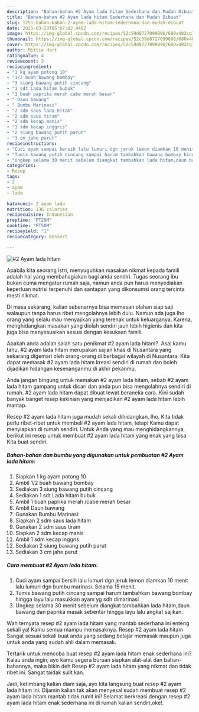 ```yaml
---
description: "Bahan-bahan #2 Ayam lada hitam Sederhana dan Mudah Dibuat"
title: "Bahan-bahan #2 Ayam lada hitam Sederhana dan Mudah Dibuat"
slug: 1251-bahan-bahan-2-ayam-lada-hitam-sederhana-dan-mudah-dibuat
date: 2021-03-23T05:07:02.446Z
image: https://img-global.cpcdn.com/recipes/52c59d8727099896/680x482cq70/2-ayam-lada-hitam-foto-resep-utama.jpg
thumbnail: https://img-global.cpcdn.com/recipes/52c59d8727099896/680x482cq70/2-ayam-lada-hitam-foto-resep-utama.jpg
cover: https://img-global.cpcdn.com/recipes/52c59d8727099896/680x482cq70/2-ayam-lada-hitam-foto-resep-utama.jpg
author: Mittie Hart
ratingvalue: 4
reviewcount: 3
recipeingredient:
- "1 kg ayam potong 10"
- "1/2 buah bawang bombay"
- "3 siung bawang putih cincang"
- "1 sdt Lada hitam bubuk"
- "1 buah paprika merah cabe merah besar"
- " Daun bawang"
- " Bumbu Marinasi"
- "2 sdm saus lada hitam"
- "2 sdm saus tiram"
- "2 sdm kecap manis"
- "1 sdm kecap inggris"
- "2 siung bawang putih parut"
- "3 cm jahe parut"
recipeinstructions:
- "Cuci ayam sampai bersih lalu lumuri dgn jeruk lemon diamkan 10 menit lalu lumuri dgn bumbu marinasi. Selama 15 menit."
- "Tumis bawang putih cincang sampai harum tambahkan bawang bombay hingga layu lalu masukkan ayam yg sdh dimarinasi"
- "Ungkep selama 30 menit sebelum diangkat tambahkan lada hitam,daun bawang dan paprika masak sebentar hingga layu lalu angkat sajikan."
categories:
- Resep
tags:
- 2
- ayam
- lada

katakunci: 2 ayam lada 
nutrition: 136 calories
recipecuisine: Indonesian
preptime: "PT29M"
cooktime: "PT50M"
recipeyield: "1"
recipecategory: Dessert

---
```



![#2 Ayam lada hitam](https://img-global.cpcdn.com/recipes/52c59d8727099896/680x482cq70/2-ayam-lada-hitam-foto-resep-utama.jpg)

Apabila kita seorang istri, menyuguhkan masakan nikmat kepada famili adalah hal yang membahagiakan bagi anda sendiri. Tugas seorang ibu bukan cuma mengatur rumah saja, namun anda pun harus menyediakan keperluan nutrisi terpenuhi dan santapan yang dikonsumsi orang tercinta mesti nikmat.

Di masa  sekarang, kalian sebenarnya bisa memesan olahan siap saji walaupun tanpa harus ribet mengolahnya lebih dulu. Namun ada juga lho orang yang selalu mau menyajikan yang terenak untuk keluarganya. Karena, menghidangkan masakan yang diolah sendiri jauh lebih higienis dan kita juga bisa menyesuaikan sesuai dengan kesukaan famili. 



Apakah anda adalah salah satu penikmat #2 ayam lada hitam?. Asal kamu tahu, #2 ayam lada hitam merupakan sajian khas di Nusantara yang sekarang digemari oleh orang-orang di berbagai wilayah di Nusantara. Kita dapat memasak #2 ayam lada hitam kreasi sendiri di rumah dan boleh dijadikan hidangan kesenanganmu di akhir pekanmu.

Anda jangan bingung untuk memakan #2 ayam lada hitam, sebab #2 ayam lada hitam gampang untuk dicari dan anda pun bisa mengolahnya sendiri di rumah. #2 ayam lada hitam dapat dibuat lewat beraneka cara. Kini sudah banyak banget resep kekinian yang menjadikan #2 ayam lada hitam lebih mantap.

Resep #2 ayam lada hitam juga mudah sekali dihidangkan, lho. Kita tidak perlu ribet-ribet untuk membeli #2 ayam lada hitam, tetapi Kamu dapat menyiapkan di rumah sendiri. Untuk Anda yang mau menghidangkannya, berikut ini resep untuk membuat #2 ayam lada hitam yang enak yang bisa Kita buat sendiri.

<!--inarticleads1-->

##### Bahan-bahan dan bumbu yang digunakan untuk pembuatan #2 Ayam lada hitam:

1. Siapkan 1 kg ayam potong 10
1. Ambil 1/2 buah bawang bombay
1. Sediakan 3 siung bawang putih cincang
1. Sediakan 1 sdt Lada hitam bubuk
1. Ambil 1 buah paprika merah /cabe merah besar
1. Ambil  Daun bawang
1. Gunakan  Bumbu Marinasi:
1. Siapkan 2 sdm saus lada hitam
1. Gunakan 2 sdm saus tiram
1. Siapkan 2 sdm kecap manis
1. Ambil 1 sdm kecap inggris
1. Sediakan 2 siung bawang putih parut
1. Sediakan 3 cm jahe parut




<!--inarticleads2-->

##### Cara membuat #2 Ayam lada hitam:

1. Cuci ayam sampai bersih lalu lumuri dgn jeruk lemon diamkan 10 menit lalu lumuri dgn bumbu marinasi. Selama 15 menit.
1. Tumis bawang putih cincang sampai harum tambahkan bawang bombay hingga layu lalu masukkan ayam yg sdh dimarinasi
1. Ungkep selama 30 menit sebelum diangkat tambahkan lada hitam,daun bawang dan paprika masak sebentar hingga layu lalu angkat sajikan.




Wah ternyata resep #2 ayam lada hitam yang mantab sederhana ini enteng sekali ya! Kamu semua mampu memasaknya. Resep #2 ayam lada hitam Sangat sesuai sekali buat anda yang sedang belajar memasak maupun juga untuk anda yang sudah ahli dalam memasak.

Tertarik untuk mencoba buat resep #2 ayam lada hitam enak sederhana ini? Kalau anda ingin, ayo kamu segera buruan siapkan alat-alat dan bahan-bahannya, maka bikin deh Resep #2 ayam lada hitam yang nikmat dan tidak ribet ini. Sangat taidak sulit kan. 

Jadi, ketimbang kalian diam saja, ayo kita langsung buat resep #2 ayam lada hitam ini. Dijamin kalian tak akan menyesal sudah membuat resep #2 ayam lada hitam mantab tidak rumit ini! Selamat berkreasi dengan resep #2 ayam lada hitam enak sederhana ini di rumah kalian sendiri,oke!.

